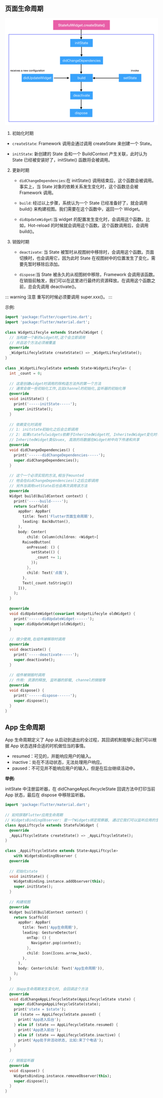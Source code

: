 ## 页面生命周期

![](https://raw.githubusercontent.com/chenBingX/img/master/Flutter/State%E7%94%9F%E5%91%BD%E5%91%A8%E6%9C%9F2.png)

1. 初始化时期

- `createState`: Framework 调用会通过调用 createState 来创建一个 State。

- `initState`: 新创建的 State 会和一个 BuildContext 产生关联，此时认为 State 已经被安装好了，initState() 函数将会被调用。

2. 更新时期

   - `didChangeDependencies`:在 initState() 调用结束后，这个函数会被调用。事实上，当 State 对象的依赖关系发生变化时，这个函数总会被 Framework 调用。

   - `build`: 经过以上步骤，系统认为一个 State 已经准备好了，就会调用 build() 来构建视图。我们需要在这个函数中，返回一个 Widget。

   - `didUpdateWidget`:当 widget 的配置发生变化时，会调用这个函数。比如，Hot-reload 的时候就会调用这个函数。这个函数调用后，会调用 build()。

3. 销毁时期

   - `deactivate`: 当 State 被暂时从视图树中移除时，会调用这个函数。页面切换时，也会调用它，因为此时 State 在视图树中的位置发生了变化，需要先暂时移除后添加。

   - `dispose`:当 State 被永久的从视图树中移除，Framework 会调用该函数。在销毁前触发，我们可以在这里进行最终的资源释放。在调用这个函数之前，总会先调用 deactivate()。

::: warning 注意
重写的时候必须要调用 super.xxx()。
:::

示例:

```dart
import 'package:flutter/cupertino.dart';
import 'package:flutter/material.dart';

class WidgetLifecyle extends StatefulWidget {
  // 当构建一个新的widget时,这个会立即调用
  // 并且这个方法必须被覆盖
  @override
  _WidgetLifecyleState createState() => _WidgetLifecyleState();
}

class _WidgetLifecyleState extends State<WidgetLifecyle> {
  int _count = 0;

  // 这是创建widget时调用的除构造方法外的第一个方法
  // 通常会做一些初始化工作,比如channel的初始化,监听器的初始化等
  @override
  void initState() {
	print('-----initState-----');
	super.initState();
  }

  // 依赖变化时调用
  // 1: initstate初始化之后会立即调用
  // 2: 如果statefulwidgets依赖于InheritedWidget时, InheritedWidget变化时也会触发
  // InheritedWidget类似vuex, 高效的将数据在Widget树中向下传递和共享
  @override
  void didChangeDependencies() {
	print('------didChangeDependencies-----');
	super.didChangeDependencies();
  }

  // 这个一个必须实现的方法,相当于mounted
  // 他会在didChangeDependencies()之后立即调用
  // 另外当调用setState后也会再次调用该方法
  @override
  Widget build(BuildContext context) {
	print('-----build-----');
	return Scaffold(
	  appBar: AppBar(
		title: Text('Flutter页面生命周期'),
		leading: BackButton(),
	  ),
	  body: Center(
		  child: Column(children: <Widget>[
		RaisedButton(
		  onPressed: () {
			setState(() {
			  _count += 1;
			});
		  },
		  child: Text('点我'),
		),
		Text(_count.toString())
	  ])),
	);
  }

  @override
  void didUpdateWidget(covariant WidgetLifecyle oldWidget) {
	print('------didUpdateWidget------');
	super.didUpdateWidget(oldWidget);
  }

  // 很少使用,在组件被移除时调用
  @override
  void deactivate() {
	print('-----deactivate-----');
	super.deactivate();
  }

  // 组件被销毁时调用
  // 作用: 资源的释放, 监听器的卸载, channel的销毁等
  @override
  void dispose() {
	print('------dispose------');
	super.dispose();
  }
}

```

## App 生命周期

App 生命周期定义了 App 从启动到退出的全过程，其回调机制能够让我们可以根据 App 状态选择合适的时机做恰当的事情。

- resumed：可见的，并能响应用户的输入。
- inactive：处在不活动状态，无法处理用户响应。
- paused：不可见并不能响应用户的输入，但是在后台继续活动中。

**举例:**

initState 中注册监听器，在 didChangeAppLifecycleState 回调方法中打印当前 App 状态，最后在 dispose 中移除监听器。

```dart {37-49}
import 'package:flutter/material.dart';

// 如何获取Flutter应用生命周期
// WidgetsBindingObserver: 是一个Widgets绑定观察器, 通过它我们可以监听应用的生命周期
class AppLiftcycle extends StatefulWidget {
  @override
  _AppLiftcycleState createState() => _AppLiftcycleState();
}

class _AppLiftcycleState extends State<AppLiftcycle>
	with WidgetsBindingObserver {
  @override

  // 初始化state
  void initState() {
	WidgetsBinding.instance.addObserver(this);
	super.initState();
  }

  // 构建视图
  @override
  Widget build(BuildContext context) {
	return Scaffold(
	  appBar: AppBar(
		title: Text('App生命周期'),
		leading: GestureDetector(
		  onTap: () {
			Navigator.pop(context);
		  },
		  child: Icon(Icons.arrow_back),
		),
	  ),
	  body: Center(child: Text('App生命周期')),
	);
  }

  // 当app生命周期发生变化时, 会回调这个方法
  @override
  void didChangeAppLifecycleState(AppLifecycleState state) {
	super.didChangeAppLifecycleState(state);
	print('state = $state');
	if (state == AppLifecycleState.paused) {
	  print('App进入后台');
	} else if (state == AppLifecycleState.resumed) {
	  print('App进入前台');
	} else if (state == AppLifecycleState.inactive) {
	  print('App处于非活动状态, 比如:来了个电话');
	}
  }

  // 销毁监听器
  @override
  void dispose() {
	WidgetsBinding.instance.removeObserver(this);
	super.dispose();
  }
}
```
